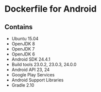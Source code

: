 # Dockerfile for Android

## Contains
- Ubuntu 15.04
- OpenJDK 8
- OpenJDK 7
- OpenJDK 6
- Android SDK 24.4.1
- Build tools 23.0.2, 23.0.3, 24.0.0
- Android API 23, 24
- Google Play Services
- Android Support Libraries
- Gradle 2.10
